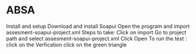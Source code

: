 # ABSA
Install and setup
Download and install Soapui
Open the program and import assesment-soapui-project.xml
Steps to take:
Click on import
Go to project path and select assesment-soapui-project.xml
Click Open
To run the test :
click on the Verfication
click on the green triangle
